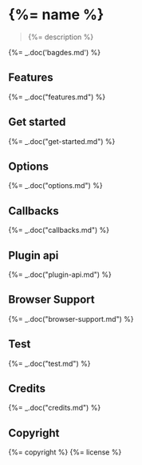 # {%= name %}

> {%= description %}

{%= _.doc('bagdes.md') %}

## Features

{%= _.doc("features.md") %}

## Get started

{%= _.doc("get-started.md") %}

## Options

{%= _.doc("options.md") %}

## Callbacks

{%= _.doc("callbacks.md") %}

## Plugin api

{%= _.doc("plugin-api.md") %}

## Browser Support

{%= _.doc("browser-support.md") %}

## Test

{%= _.doc("test.md") %}

## Credits

{%= _.doc("credits.md") %}

## Copyright

{%= copyright %} {%= license %}
